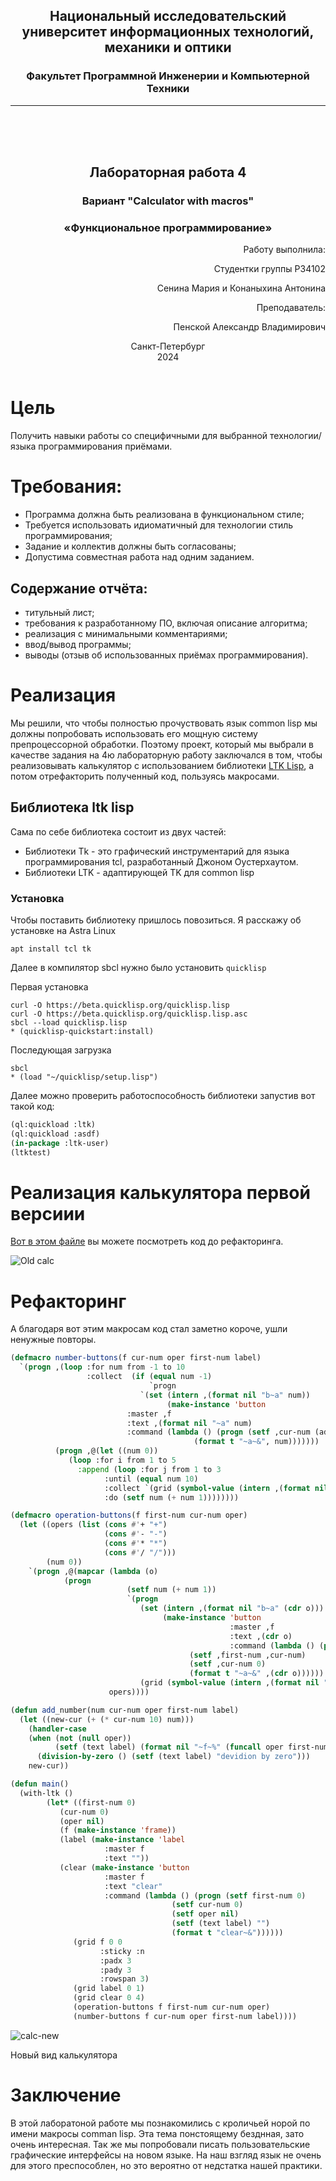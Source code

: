 ## <center> Национальный исследовательский университет информационных технологий, механики и оптики </center> 
### <center> Факультет Программной Инженерии и Компьютерной Техники </center> 
----
 <br /> 
 <br />
 <br />

## <center> Лабораторная работа 4 </center>

### <center>Вариант "Calculator with macros"</center>

### <center>«Функциональное программирование»</center>

<div style="text-align: right"> 

Работу выполнила:

Студентки группы P34102

Сенина Мария
и
Конаныхина Антонина

Преподаватель:

Пенской Александр Владимирович
</div>


<center>Санкт-Петербург</center>
<center>2024</center>

<div style="page-break-after: always; visibility: hidden">pagebreak</div>

# Цель
Получить навыки работы со специфичными для выбранной технологии/языка программирования приёмами.

# Требования:
* Программа должна быть реализована в функциональном стиле;
* Требуется использовать идиоматичный для технологии стиль программирования;
* Задание и коллектив должны быть согласованы;
* Допустима совместная работа над одним заданием.

## Содержание отчёта:
* титульный лист;
* требования к разработанному ПО, включая описание алгоритма;
* реализация с минимальными комментариями;
* ввод/вывод программы;
* выводы (отзыв об использованных приёмах программирования).

# Реализация 
Мы решили, что чтобы полностью прочуствовать язык common lisp мы должны попробовать использовать его мощную систему препроцессорной обработки.
Поэтому проект, который мы выбрали в качестве задания на 4ю лабораторную работу заключался в том, чтобы реализовывать калькулятор с использованием библиотеки [LTK Lisp](http://www.peter-herth.de/ltk/ltkdoc/node1.html), а потом отрефакторить полученный код, пользуясь макросами.

## Библиотека ltk lisp
Сама по себе библиотека состоит из двух частей:
* Библиотеки Tk - это графический инструментарий для языка программирования tcl, разработанный Джоном Оустерхаутом.
* Библиотеки LTK - адаптирующей TK для common lisp

### Установка
Чтобы поставить библиотеку пришлось повозиться. Я расскажу об установке на Astra Linux

```apt install tcl tk```

Далее в компилятор sbcl нужно было установить `quicklisp`

Первая установка

```
curl -O https://beta.quicklisp.org/quicklisp.lisp
curl -O https://beta.quicklisp.org/quicklisp.lisp.asc
sbcl --load quicklisp.lisp
* (quicklisp-quickstart:install)
```

Последующая загрузка

```
sbcl
* (load "~/quicklisp/setup.lisp")
```

Далее можно проверить работоспособность библиотеки запустив вот такой код:

```cl
(ql:quickload :ltk)
(ql:quickload :asdf)
(in-package :ltk-user)
(ltktest)
```

# Реализация калькулятора первой версиии

[Вот в этом файле](src/old-calc.lisp) вы можете посмотреть код до рефакторинга.

![Old calc](doc/old-calc.png)

# Рефакторинг

А благодаря вот этим макросам код стал заметно короче, ушли ненужные повторы.

```cl
(defmacro number-buttons(f cur-num oper first-num label)
  `(progn ,(loop :for num from -1 to 10
                 :collect  (if (equal num -1)
                               `progn
                             `(set (intern ,(format nil "b~a" num))
                                   (make-instance 'button
						  :master ,f
						  :text ,(format nil "~a" num)
						  :command (lambda () (progn (setf ,cur-num (add_number ,num ,cur-num ,oper ,first-num ,label))
									     (format t "~a~&", num)))))))
          (progn ,@(let ((num 0))
		     (loop :for i from 1 to 5
			   :append (loop :for j from 1 to 3
					 :until (equal num 10)
					 :collect `(grid (symbol-value (intern ,(format nil "b~a" num))) ,i ,j :sticky :e)
					 :do (setf num (+ num 1))))))))
```

```cl
(defmacro operation-buttons(f first-num cur-num oper)
  (let ((opers (list (cons #'+ "+")
                     (cons #'- "-")
                     (cons #'* "*")
                     (cons #'/ "/")))
        (num 0))
    `(progn ,@(mapcar (lambda (o)
			(progn
                          (setf num (+ num 1))
                          `(progn
                             (set (intern ,(format nil "b~a" (cdr o)))
                                  (make-instance 'button
                                                 :master ,f
                                                 :text ,(cdr o)
                                                 :command (lambda () (progn (setf ,oper ,(car o))
									    (setf ,first-num ,cur-num)
									    (setf ,cur-num 0)
									    (format t "~a~&" ,(cdr o))))))
                             (grid (symbol-value (intern ,(format nil "b~a" (cdr o)))) ,num 4  :sticky :e))))
                      opers))))
```

```cl
(defun add_number(num cur-num oper first-num label)
  (let ((new-cur (+ (* cur-num 10) num)))
    (handler-case
	(when (not (null oper))
          (setf (text label) (format nil "~f~%" (funcall oper first-num new-cur))))
      (division-by-zero () (setf (text label) "devidion by zero")))
    new-cur))

(defun main()
  (with-ltk ()
	    (let* ((first-num 0)
		   (cur-num 0)
		   (oper nil)
		   (f (make-instance 'frame))
		   (label (make-instance 'label
					 :master f
					 :text ""))
		   (clear (make-instance 'button
					 :master f
					 :text "clear"
					 :command (lambda () (progn (setf first-num 0)
								    (setf cur-num 0)
								    (setf oper nil)
								    (setf (text label) "")
								    (format t "clear~&"))))))
              (grid f 0 0
                    :sticky :n
                    :padx 3
                    :pady 3
                    :rowspan 3)
              (grid label 0 1)
              (grid clear 0 4)
              (operation-buttons f first-num cur-num oper)
              (number-buttons f cur-num oper first-num label))))
```

![calc-new](doc/calc-new.png)

Новый вид калькулятора

# Заключение
В этой лаборатоной работе мы познакомились с кроличьей норой по имени макросы comman lisp. Эта тема понстоящему безднная, зато очень интересная. Так же мы попробовали писать пользовательские графические интерфейсы на новом языке. На наш взгляд язык не очень для этого преспособлен, но это вероятно от недстатка нашей практики.